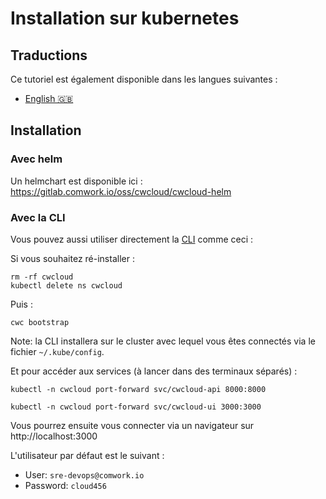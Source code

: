 # Installation sur kubernetes

## Traductions

Ce tutoriel est également disponible dans les langues suivantes :

* [English 🇬🇧](../../../../../tutorials/selfhosted/installation/kubernetes.md)

## Installation

### Avec helm

Un helmchart est disponible ici : https://gitlab.comwork.io/oss/cwcloud/cwcloud-helm

### Avec la CLI

Vous pouvez aussi utiliser directement la [CLI](../../cli/README.md) comme ceci :

Si vous souhaitez ré-installer :

```shell
rm -rf cwcloud
kubectl delete ns cwcloud
```

Puis :

```shell
cwc bootstrap
```

Note: la CLI installera sur le cluster avec lequel vous êtes connectés via le fichier `~/.kube/config`.

Et pour accéder aux services (à lancer dans des terminaux séparés) :

```shell
kubectl -n cwcloud port-forward svc/cwcloud-api 8000:8000
```

```shell
kubectl -n cwcloud port-forward svc/cwcloud-ui 3000:3000
```

Vous pourrez ensuite vous connecter via un navigateur sur http://localhost:3000

L'utilisateur par défaut est le suivant :
* User: `sre-devops@comwork.io`
* Password: `cloud456`
